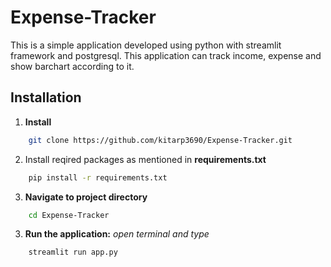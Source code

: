 

# Expense-Tracker 

This is a simple application developed using python with streamlit framework and postgresql. This application can track income, expense and show barchart according to it.

## Installation

1) **Install**

```bash
    git clone https://github.com/kitarp3690/Expense-Tracker.git
```
2) Install reqired  packages as mentioned in **requirements.txt**
```bash 
    pip install -r requirements.txt
```

3) **Navigate to project directory**
```bash
    cd Expense-Tracker
```

3) **Run the application:**
*open terminal and type*
```bash
    streamlit run app.py
```
    
